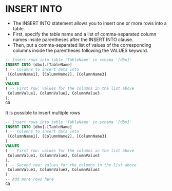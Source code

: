 # INSERT INTO

* The INSERT INTO statement allows you to insert one or more rows into a table.
* First, specify the table name and a list of comma-separated column names inside parentheses after the INSERT INTO clause.
* Then, put a comma-separated list of values of the corresponding columns inside the parentheses following the VALUES keyword.

```sql
-- Insert rows into table 'TableName' in schema '[dbo]'
INSERT INTO [dbo].[TableName]
( -- Columns to insert data into
 [ColumnName1], [ColumnName2], [ColumnName3]
)
VALUES
( -- First row: values for the columns in the list above
 ColumnValue1, ColumnValue2, ColumnValue3
);
GO
```

It is possible to insert multiple rows

```sql
-- Insert rows into table 'TableName' in schema '[dbo]'
INSERT INTO [dbo].[TableName]
( -- Columns to insert data into
 [ColumnName1], [ColumnName2], [ColumnName3]
)
VALUES
( -- First row: values for the columns in the list above
 ColumnValue1, ColumnValue2, ColumnValue3
),
( -- Second row: values for the columns in the list above
 ColumnValue1, ColumnValue2, ColumnValue3
)
-- Add more rows here
GO
```
